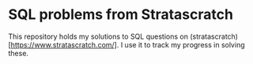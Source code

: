 # SQL problems from Stratascratch

This repository holds my solutions to SQL questions on (stratascratch)[https://www.stratascratch.com/]. I use it to track my progress in solving these. 